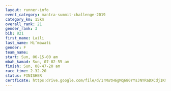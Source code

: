 ```yaml
---
layout: runner-info 
event_category: mantra-summit-challenge-2019 
category_km: 15km 
overall_rank: 21
gender_rank: 3
bib: 821
first_name: Laili
last_name: Hi’mawati
gender: F
team_name: 
start: Sun, 06-15-00 am
mbah_kamad: Sun, 07-02-55 am
finish: Sun, 08-47-20 am
race_time: 2-32-20
status: FINISHER
certficate: https:drive.google.com/file/d/1rMutH6gMq680rYsJNYRaDXCdj1KmN_2j/view?usp=sharing
---
```

